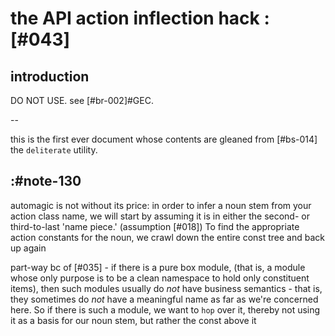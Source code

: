 # the API action inflection hack :[#043]

## introduction

DO NOT USE. see [#br-002]#GEC.

--

this is the first ever document whose contents are gleaned from [#bs-014]
the `deliterate` utility.


## :#note-130

automagic is not without its price: in order to infer a noun stem from your action class name, we will start by assuming it is in either the second- or third-to-last 'name piece.' (assumption [#018]) To find the appropriate action constants for the noun, we crawl down the entire const tree and back up again

part-way bc of [#035] - if there is a pure box module, (that is, a module whose only purpose is to be a clean namespace to hold only constituent items), then such modules usually do *not* have business semantics - that is, they sometimes do *not* have a meaningful name as far as we're concerned here. So if there is such a module, we want to `hop` over it, thereby not using it as a basis for our noun stem, but rather the const above it
